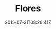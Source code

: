 ---
title: "Flores"
date: 2015-07-21T08:26:41Z
draft: false
description: ""
hasGallery: true
type: post
region: "Asia (Southeast)"
country: "Indonesia"
thumbnail: "flores-3.jpg"
---